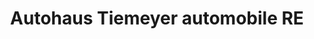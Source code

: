 ---
title: "Autohaus Tiemeyer automobile RE"
url: /recklinghausen/autohaus-tiemeyer-automobile-re/
shop: Autohaus
---